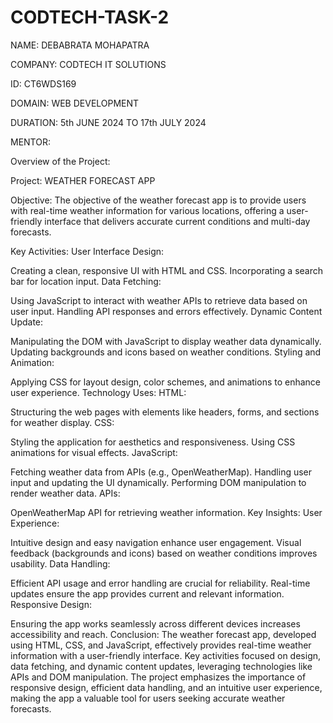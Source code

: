 # CODTECH-TASK-2
NAME: DEBABRATA MOHAPATRA

COMPANY: CODTECH IT SOLUTIONS

ID: CT6WDS169

DOMAIN: WEB DEVELOPMENT

DURATION: 5th JUNE 2024 TO 17th JULY 2024

MENTOR:

Overview of the Project:

Project: WEATHER FORECAST APP

Objective:
The objective of the weather forecast app is to provide users with real-time weather information for various locations, offering a user-friendly interface that delivers accurate current conditions and multi-day forecasts.

Key Activities:
User Interface Design:

Creating a clean, responsive UI with HTML and CSS.
Incorporating a search bar for location input.
Data Fetching:

Using JavaScript to interact with weather APIs to retrieve data based on user input.
Handling API responses and errors effectively.
Dynamic Content Update:

Manipulating the DOM with JavaScript to display weather data dynamically.
Updating backgrounds and icons based on weather conditions.
Styling and Animation:

Applying CSS for layout design, color schemes, and animations to enhance user experience.
Technology Uses:
HTML:

Structuring the web pages with elements like headers, forms, and sections for weather display.
CSS:

Styling the application for aesthetics and responsiveness.
Using CSS animations for visual effects.
JavaScript:

Fetching weather data from APIs (e.g., OpenWeatherMap).
Handling user input and updating the UI dynamically.
Performing DOM manipulation to render weather data.
APIs:

OpenWeatherMap API for retrieving weather information.
Key Insights:
User Experience:

Intuitive design and easy navigation enhance user engagement.
Visual feedback (backgrounds and icons) based on weather conditions improves usability.
Data Handling:

Efficient API usage and error handling are crucial for reliability.
Real-time updates ensure the app provides current and relevant information.
Responsive Design:

Ensuring the app works seamlessly across different devices increases accessibility and reach.
Conclusion:
The weather forecast app, developed using HTML, CSS, and JavaScript, effectively provides real-time weather information with a user-friendly interface. Key activities focused on design, data fetching, and dynamic content updates, leveraging technologies like APIs and DOM manipulation. The project emphasizes the importance of responsive design, efficient data handling, and an intuitive user experience, making the app a valuable tool for users seeking accurate weather forecasts.
